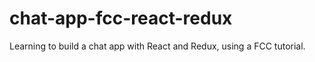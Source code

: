 # chat-app-fcc-react-redux
Learning to build a chat app with React and Redux, using a FCC tutorial.

